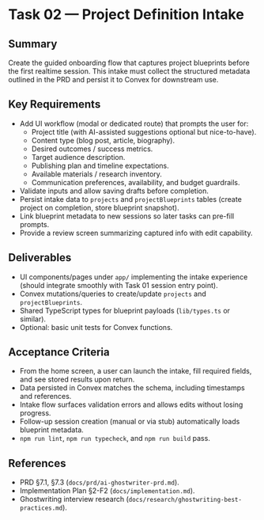 # Task 02 — Project Definition Intake

## Summary
Create the guided onboarding flow that captures project blueprints before the first realtime session. This intake must collect the structured metadata outlined in the PRD and persist it to Convex for downstream use.

## Key Requirements
- Add UI workflow (modal or dedicated route) that prompts the user for:
  - Project title (with AI-assisted suggestions optional but nice-to-have).
  - Content type (blog post, article, biography).
  - Desired outcomes / success metrics.
  - Target audience description.
  - Publishing plan and timeline expectations.
  - Available materials / research inventory.
  - Communication preferences, availability, and budget guardrails.
- Validate inputs and allow saving drafts before completion.
- Persist intake data to `projects` and `projectBlueprints` tables (create project on completion, store blueprint snapshot).
- Link blueprint metadata to new sessions so later tasks can pre-fill prompts.
- Provide a review screen summarizing captured info with edit capability.

## Deliverables
- UI components/pages under `app/` implementing the intake experience (should integrate smoothly with Task 01 session entry point).
- Convex mutations/queries to create/update `projects` and `projectBlueprints`.
- Shared TypeScript types for blueprint payloads (`lib/types.ts` or similar).
- Optional: basic unit tests for Convex functions.

## Acceptance Criteria
- From the home screen, a user can launch the intake, fill required fields, and see stored results upon return.
- Data persisted in Convex matches the schema, including timestamps and references.
- Intake flow surfaces validation errors and allows edits without losing progress.
- Follow-up session creation (manual or via stub) automatically loads blueprint metadata.
- `npm run lint`, `npm run typecheck`, and `npm run build` pass.

## References
- PRD §7.1, §7.3 (`docs/prd/ai-ghostwriter-prd.md`).
- Implementation Plan §2-F2 (`docs/implementation.md`).
- Ghostwriting interview research (`docs/research/ghostwriting-best-practices.md`).
